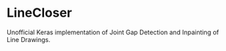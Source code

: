 # LineCloser
Unofficial Keras implementation of Joint Gap Detection and Inpainting of Line Drawings.
